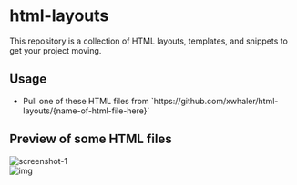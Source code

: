 # html-layouts
This repository is a collection of HTML layouts, templates, and snippets to get your project moving.

## Usage
<ul>
  <li>Pull one of these HTML files from `https://github.com/xwhaler/html-layouts/{name-of-html-file-here}`</li>
</ul>

## Preview of some HTML files
![screenshot-1](https://github.com/user-attachments/assets/ef787640-a6e6-4ba6-9915-4cdb794f1841)
<br>
![img](https://github.com/xwhaler/html-layouts-html-layout-images/Screenshot_2024-11-30-12-37-42_3840x1080.png)
